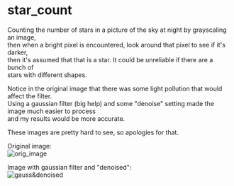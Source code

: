 # star_count
Counting the number of stars in a picture of the sky at night by grayscaling an image, </br>
then when a bright pixel is encountered, look around that pixel to see if it's darker, </br>
then it's assumed that that is a star.  It could be unreliable if there are a bunch of </br>
stars with different shapes.

Notice in the original image that there was some light pollution that would affect the filter.</br>
Using a gaussian filter (big help) and some "denoise" setting made the image much easier to process</br>
and my results would be more accurate.

These images are pretty hard to see, so apologies for that.

Original image: </br>
![orig_image](https://s9.postimg.org/uyfi7bngr/orig.jpg)

Image with gaussian filter and "denoised": </br>
![gauss&denoised](https://s9.postimg.org/ssl7ctk0b/IMG_denoise_3030.jpg)
